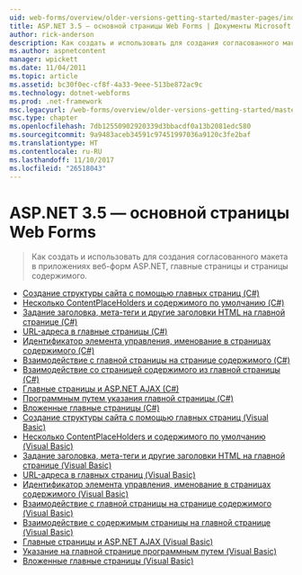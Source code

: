 ```yaml
---
uid: web-forms/overview/older-versions-getting-started/master-pages/index
title: ASP.NET 3.5 — основной страницы Web Forms | Документы Microsoft
author: rick-anderson
description: Как создать и использовать для создания согласованного макета в приложениях веб-форм ASP.NET, главные страницы и страницы содержимого.
ms.author: aspnetcontent
manager: wpickett
ms.date: 11/04/2011
ms.topic: article
ms.assetid: bc30f0ec-cf8f-4a33-9eee-513be872ac9c
ms.technology: dotnet-webforms
ms.prod: .net-framework
msc.legacyurl: /web-forms/overview/older-versions-getting-started/master-pages
msc.type: chapter
ms.openlocfilehash: 7db12550902920339d3bbacdf0a13b2081edc580
ms.sourcegitcommit: 9a9483aceb34591c97451997036a9120c3fe2baf
ms.translationtype: HT
ms.contentlocale: ru-RU
ms.lasthandoff: 11/10/2017
ms.locfileid: "26518043"
---
```

<a name="aspnet-35---web-forms-master-pages"></a>ASP.NET 3.5 — основной страницы Web Forms
====================
> Как создать и использовать для создания согласованного макета в приложениях веб-форм ASP.NET, главные страницы и страницы содержимого.


- [Создание структуры сайта с помощью главных страниц (C#)](creating-a-site-wide-layout-using-master-pages-cs.md)
- [Несколько ContentPlaceHolders и содержимого по умолчанию (C#)](multiple-contentplaceholders-and-default-content-cs.md)
- [Задание заголовка, мета-теги и другие заголовки HTML на главной странице (C#)](specifying-the-title-meta-tags-and-other-html-headers-in-the-master-page-cs.md)
- [URL-адреса в главные страницы (C#)](urls-in-master-pages-cs.md)
- [Идентификатор элемента управления, именование в страницах содержимого (C#)](control-id-naming-in-content-pages-cs.md)
- [Взаимодействие с главной страницы на странице содержимого (C#)](interacting-with-the-master-page-from-the-content-page-cs.md)
- [Взаимодействие со страницей содержимого из главной страницы (C#)](interacting-with-the-content-page-from-the-master-page-cs.md)
- [Главные страницы и ASP.NET AJAX (C#)](master-pages-and-asp-net-ajax-cs.md)
- [Программным путем указания главной страницы (C#)](specifying-the-master-page-programmatically-cs.md)
- [Вложенные главные страницы (C#)](nested-master-pages-cs.md)
- [Создание структуры сайта с помощью главных страниц (Visual Basic)](creating-a-site-wide-layout-using-master-pages-vb.md)
- [Несколько ContentPlaceHolders и содержимого по умолчанию (Visual Basic)](multiple-contentplaceholders-and-default-content-vb.md)
- [Задание заголовка, мета-теги и другие заголовки HTML на главной странице (Visual Basic)](specifying-the-title-meta-tags-and-other-html-headers-in-the-master-page-vb.md)
- [URL-адреса в главных страниц (Visual Basic)](urls-in-master-pages-vb.md)
- [Идентификатор элемента управления, именование в страницах содержимого (Visual Basic)](control-id-naming-in-content-pages-vb.md)
- [Взаимодействие с главной страницы на странице содержимого (Visual Basic)](interacting-with-the-master-page-from-the-content-page-vb.md)
- [Взаимодействие с содержимым страницы на главной странице (Visual Basic)](interacting-with-the-content-page-from-the-master-page-vb.md)
- [Главные страницы и ASP.NET AJAX (Visual Basic)](master-pages-and-asp-net-ajax-vb.md)
- [Указание на главной странице программным путем (Visual Basic)](specifying-the-master-page-programmatically-vb.md)
- [Вложенные главные страницы (Visual Basic)](nested-master-pages-vb.md)
